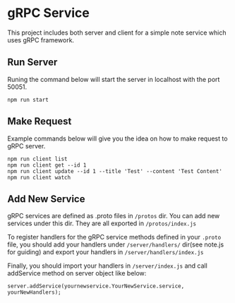 # gRPC Service
This project includes both server and client for a simple note service which uses gRPC framework.

## Run Server
Runing the command below will start the server in localhost with the port 50051.

    npm run start
    
## Make Request
Example commands below will give you the idea on how to make request to gRPC server.

    npm run client list
    npm run client get --id 1
    npm run client update --id 1 --title 'Test' --content 'Test Content'
    npm run client watch

## Add New Service
gRPC services are defined as .proto files in `/protos` dir. You can add new services under this dir. They are all exported in `/protos/index.js`

To register handlers for the gRPC service methods defined in your `.proto` file, you should add your handlers under `/server/handlers/` dir(see note.js for guiding) and export your handlers in `/server/handlers/index.js`

Finally, you should import your handlers in `/server/index.js` and call addService method on server object like below:

    server.addService(yournewservice.YourNewService.service, yourNewHandlers);
